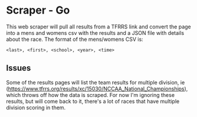 # Scraper - Go
This web scraper will pull all results from  a TFRRS link and convert the page
into a mens and womens csv with the results and a JSON file with details about
the race. The format of the mens/womens CSV is:
```
<last>, <first>, <school>, <year>, <time>
```

## Issues
Some of the results pages will list the team results for multiple division, ie (https://www.tfrrs.org/results/xc/15030/NCCAA_National_Championships), which throws off how the data is scraped. For now I'm ignoring these results, but will come back to it, there's a lot of races that have multiple division scoring in them. 